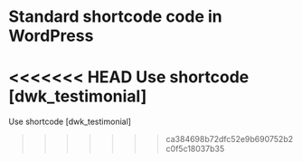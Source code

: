 # Standard shortcode code in WordPress 

<<<<<<< HEAD
Use shortcode [dwk_testimonial]
=======
Use shortcode [dwk_testimonial]
>>>>>>> ca384698b72dfc52e9b690752b2c0f5c18037b35
